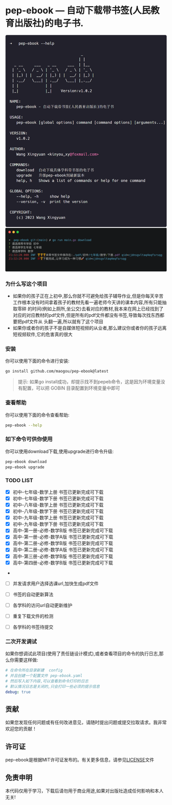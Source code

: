 
# pep-ebook — 自动下载带书签(人民教育出版社)的电子书.


![pep-ebook](doc/pep-ebook.png)
![pep-cli](doc/qi.png)

### 为什么写这个项目
  
  - 如果你的孩子正在上初中,那么你就不可避免给孩子辅导作业,但是你每天辛苦工作根本没有时间拿着孩子的教材先看一遍老师今天讲的课本内容,所有只能抽取零碎
的时间(例如上厕所,坐公交)去看对应的教材,我本来在网上已经找到了对应的对应教材的pdf文件,但是所有的pdf文件都没有书签,导致每次找东西都要把pdf文件从 
  头翻一遍,所以就有了这个项目
  - 如果你或者你的孩子不是自媒体短视频的从业者,那么建议你或者你的孩子远离短视频软件,它的危害真的很大

### 安装

你可以使用下面的命令进行安装:

```bash
go install github.com/maogou/pep-ebook@latest
```

> 提示: 如果go install成功，却提示找不到pepeb命令，这是因为环境变量没有配置，可以把 GOBIN 目录配置到环境变量中即可

### 查看帮助

你可以使用下面的命令查看帮助:

```bash
pep-ebook --help
```

### 如下命令可供你使用

你可以使用download下载,使用upgrade进行命令升级:

```bash
pep-ebook download 
pep-ebook upgrade
```

### TODO LIST

 - [x] 初中-七年级-数学上册 书签已更新完成可下载
 - [x] 初中-七年级-数学下册 书签已更新完成可下载
 - [x] 初中-八年级-数学上册 书签已更新完成可下载
 - [x] 初中-八年级-数学下册 书签已更新完成可下载
 - [x] 初中-九年级-数学上册 书签已更新完成可下载
 - [x] 初中-九年级-数学下册 书签已更新完成可下载
 - [x] 高中-第一册-必修-数学B版 书签已更新完成可下载
 - [x] 高中-第一册-必修-数学A版 书签已更新完成可下载
 - [x] 高中-第二册-必修-数学B版 书签已更新完成可下载
 - [x] 高中-第二册-必修-数学A版 书签已更新完成可下载
 - [x] 高中-第三册-必修-数学B版 书签已更新完成可下载
 - [x] 高中-第四册-必修-数学B版 书签已更新完成可下载
- 
 - [ ] 并发请求用户选择选课url,加快生成pdf文件
 - [ ] 书签的自动更新算法
 - [ ] 各学科的访问url自动更新维护
 - [ ] 重复下载文件的检测
 - [ ] 各学科的书签待提交


### 二次开发调试

如果你想调试此项目(使用了责任链设计模式),或者查看项目的命令的执行日志,那么你需要这样做:

```yaml
# 在命令所在目录新建  config
# 并且创建一个配置文件 pep-ebook.yaml
# 然后写入如下内容,可以查看到命令打印的日志
# 默认情况日志是关闭的,只会打印一些必须的提示信息
debug: true
```


## 贡献

如果您发现任何问题或有任何改进意见，请随时提出问题或提交拉取请求。我非常欢迎您的贡献！

## 许可证

pep-ebook是根据MIT许可证发布的。有关更多信息，请参见[LICENSE](LICENSE.md)文件

## 免责申明

本代码仅用于学习，下载后请勿用于商业用途,如果对出版社造成任何影响和本人无关!


